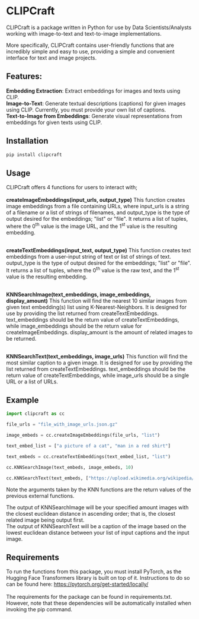 # CLIPCraft
CLIPCraft is a package written in Python for use by Data Scientists/Analysts working with image-to-text and text-to-image implementations.

More specifically, CLIPCraft contains user-friendly functions that are incredibly simple and easy to use, providing a simple and convenient interface for text and image projects.

## Features:

**Embedding Extraction**: Extract embeddings for images and texts using CLIP. <br>
**Image-to-Text**: Generate textual descriptions (captions) for given images using CLIP. Currently, you must provide your own list of captions. <br>
**Text-to-Image from Embeddings**: Generate visual representations from embeddings for given texts using CLIP. 

## Installation
```bash
pip install clipcraft
```
## Usage

CLIPCraft offers 4 functions for users to interact with; <br>
<br>
**createImageEmbeddings(input_urls, output_type)** This function creates image embeddings from a file containing URLs, where input_urls is a string of a filename or a list of strings of filenames, and output_type is the type of output desired for the embeddings; "list" or "file". It returns a list of tuples, where the 0<sup>th</sup> value is the image URL, and the 1<sup>st</sup> value is the resulting embedding.<br>
<br>

**createTextEmbeddings(input_text, output_type)** This function creates text embeddings from a user-input string of text or list of strings of text. output_type is the type of output desired for the embeddings; "list" or "file". It returns a list of tuples, where the 0<sup>th</sup> value is the raw text, and the 1<sup>st</sup> value is the resulting embedding. <br>
<br>

**KNNSearchImage(text_embeddings, image_embeddings, display_amount)** This function will find the nearest 10 similar images from given text embedding(s) list using K-Nearest-Neighbors. It is designed for use by providing the list returned from createTextEmbeddings. text_embeddings should be the return value of createTextEmbeddings, while image_embeddings should be the return value for createImageEmbeddings. display_amount is the amount of related images to be returned.<br>
<br>

**KNNSearchText(text_embeddings, image_urls)** This function will find the most similar caption to a given image. It is designed for use by providing the list returned from createTextEmbeddings. text_embeddings should be the return value of createTextEmbeddings, while image_urls should be a single URL or a list of URLs. 

## Example
```python
import clipcraft as cc

file_urls = "file_with_image_urls.json.gz"

image_embeds = cc.createImageEmbeddings(file_urls, "list")

text_embed_list = ["a picture of a cat", "man in a red shirt"]

text_embeds = cc.createTextEmbeddings(text_embed_list, "list")

cc.KNNSearchImage(text_embeds, image_embeds, 10)

cc.KNNSearchText(text_embeds, ["https://upload.wikimedia.org/wikipedia/commons/thumb/6/68/Orange_tabby_cat_sitting_on_fallen_leaves-Hisashi-01A.jpg/800px-Orange_tabby_cat_sitting_on_fallen_leaves-Hisashi-01A.jpg"])
```
Note the arguments taken by the KNN functions are the return values of the previous external functions. <br>

The output of KNNSearchImage will be your specified amount images with the closest euclidean distance in ascending order; that is, the closest related image being output first. <br>
The output of KNNSearchText will be a caption of the image based on the lowest euclidean distance between your list of input captions and the input image.

## Requirements
To run the functions from this package, you must install PyTorch, as the Hugging Face Transformers library is built on top of it. Instructions to do so can be found here: https://pytorch.org/get-started/locally/ <br>
<br>
The requirements for the package can be found in requirements.txt. However, note that these dependencies will be automatically installed when invoking the pip command. 


